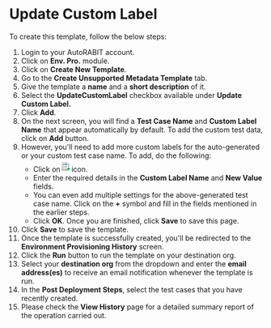 # Update Custom Label

To create this template, follow the below steps:

1. Login to your AutoRABIT account.
2. Click on **Env. Pro.** module.
3. Click on **Create New Template**.
4. Go to the **Create Unsupported Metadata Template** tab.
5. Give the template a **name** and a **short description** of it.
6. Select the **UpdateCustomLabel** checkbox available under **Update Custom Label.**
7. Click **Add**.
8. On the next screen, you will find a **Test Case Name** and **Custom Label Name** that appear automatically by default. To add the custom test data, click on **Add** button.&#x20;
9. However, you'll need to add more custom labels for the auto-generated or your custom test case name. To add, do the following:
   * Click on![](<../../../../../.gitbook/assets/image (1479).png>)icon.
   * Enter the required details in the **Custom Label Name** and **New Value** fields.&#x20;
   * You can even add multiple settings for the above-generated test case name. Click on the **+** symbol and fill in the fields mentioned in the earlier steps.&#x20;
   * Click **OK**. Once you are finished, click **Save** to save this page.
10. Click **Save** to save the template.
11. Once the template is successfully created, you'll be redirected to the **Environment Provisioning History** screen.
12. Click the **Run** button to run the template on your destination org.
13. Select your **destination org** from the dropdown and enter the **email address(es)** to receive an email notification whenever the template is run.
14. In the **Post Deployment Steps**, select the test cases that you have recently created.&#x20;
15. Please check the **View History** page for a detailed summary report of the operation carried out.
